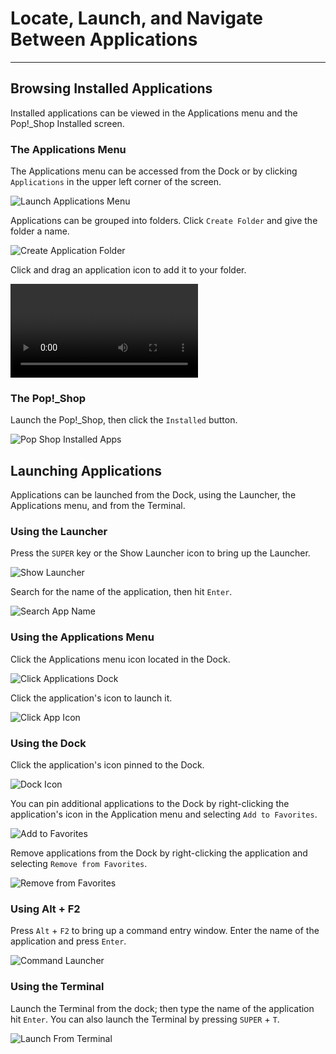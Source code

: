 <!--Sources
Pop Training Guide (Google doc)
https://support.system76.com/articles/pop-basics/

-->
# Locate, Launch, and Navigate Between Applications

---

## Browsing Installed Applications

Installed applications can be viewed in the Applications menu and the Pop!\_Shop Installed screen.

### The Applications Menu

The Applications menu can be accessed from the Dock or by clicking `Applications` in the upper left corner of the screen.

![Launch Applications Menu](/images/locate-launch-applications/launch-applications-menus.png)

Applications can be grouped into folders. Click `Create Folder` and give the folder a name.

![Create Application Folder](/images/locate-launch-applications/create-application-folder.png)

Click and drag an application icon to add it to your folder.

<video autoplay loop>
    <source src="/images/locate-launch-applications/drag-application.webm" />
</video>

### The Pop!\_Shop

Launch the Pop!\_Shop, then click the `Installed` button.

![Pop Shop Installed Apps](/images/locate-launch-applications/pop-shop-installed-apps.png)

## Launching Applications

Applications can be launched from the Dock, using the Launcher, the Applications menu, and from the Terminal.

### Using the Launcher

Press the `SUPER` key or the Show Launcher icon to bring up the Launcher.

![Show Launcher](/images/locate-launch-applications/show-launcher.png)

Search for the name of the application, then hit `Enter`.

![Search App Name](/images/locate-launch-applications/search-app.png)

### Using the Applications Menu

Click the Applications menu icon located in the Dock.

![Click Applications Dock](/images/locate-launch-applications/click-applications-dock.png)

Click the application's icon to launch it.

![Click App Icon](/images/locate-launch-applications/click-app-icon.png)

### Using the Dock

Click the application's icon pinned to the Dock.

![Dock Icon](/images/locate-launch-applications/dock-icon.png)

You can pin additional applications to the Dock by right-clicking the application's icon in the Application menu and selecting `Add to Favorites`.

![Add to Favorites](/images/locate-launch-applications/add-to-favorites.png)

Remove applications from the Dock by right-clicking the application and selecting `Remove from Favorites`.

![Remove from Favorites](/images/locate-launch-applications/remove-from-favorites.png)

### Using Alt + F2

Press `Alt` + `F2` to bring up a command entry window. Enter the name of the application and press `Enter`.

![Command Launcher](/images/locate-launch-applications/command-launcher.png)

### Using the Terminal

Launch the Terminal from the dock; then type the name of the application hit `Enter`. You can also launch the Terminal by pressing `SUPER` + `T`.

![Launch From Terminal](/images/locate-launch-applications/launch-from-terminal.png)

<!--This section to be completed when Configure Pop sections are completed
## Next Steps

- Install applications
- Designate specific applications to open specific files
- Configuring Dock settings
-->